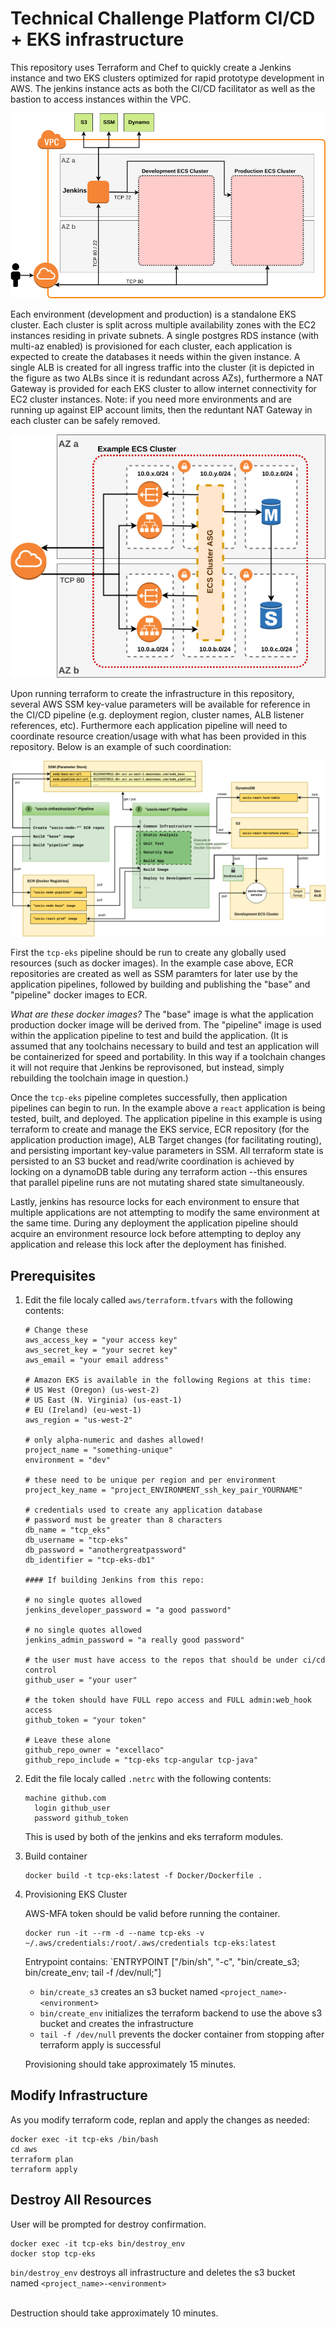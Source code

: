 # Technical Challenge Platform CI/CD + EKS infrastructure

This repository uses Terraform and Chef to quickly create a Jenkins instance and two EKS clusters optimized for rapid prototype development in AWS. The jenkins instance acts as both the CI/CD facilitator as well as the bastion to access instances within the VPC.

![Architecture Overview](./doc/overview.png "Architecture Overview")

Each environment (development and production) is a standalone EKS cluster. Each cluster is split across multiple availability zones with the EC2 instances residing in private subnets. A single postgres RDS instance (with multi-az enabled) is provisioned for each cluster, each application is expected to create the databases it needs within the given instance. A single ALB is created for all ingress traffic into the cluster (it is depicted in the figure as two ALBs since it is redundant across AZs), furthermore a NAT Gateway is provided for each EKS cluster to allow internet connectivity for EC2 cluster instances. Note: if you need more environments and are running up against EIP account limits, then the reduntant NAT Gateway in each cluster can be safely removed.

![EKS Cluster](./doc/eks-cluster.png "EKS Cluster")

Upon running terraform to create the infrastructure in this repository, several AWS SSM key-value parameters will be available for reference in the CI/CD pipeline (e.g. deployment region, cluster names, ALB listener references, etc). Furthermore each application pipeline will need to coordinate resource creation/usage with what has been provided in this repository. Below is an example of such coordination:

![Pipeline Example](./doc/pipeline-flow.png "Pipeline Example")

First the `tcp-eks` pipeline should be run to create any globally used resources (such as docker images). In the example case above, ECR repositories are created as well as SSM paramters for later use by the application pipelines, followed by building and publishing the "base" and "pipeline" docker images to ECR.

*What are these docker images?* The "base" image is what the application production docker image will be derived from. The "pipeline" image is used within the application pipeline to test and build the application. (It is assumed that any toolchains necessary to build and test an application will be containerized for speed and portability. In this way if a toolchain changes it will not require that Jenkins be reprovisoned, but instead, simply rebuilding the toolchain image in question.)

Once the `tcp-eks` pipeline completes successfully, then application pipelines can begin to run. In the example above a `react` application is being tested, built, and deployed. The application pipeline in this example is using terraform to create and manage the EKS service, ECR repository (for the application production image), ALB Target changes (for facilitating routing), and persisting important key-value parameters in SSM. All terraform state is persisted to an S3 bucket and read/write coordination is achieved by locking on a dynamoDB table during any terraform action --this ensures that parallel pipeline runs are not mutating shared state simultaneously.

Lastly, jenkins has resource locks for each environment to ensure that multiple applications are not attempting to modify the same environment at the same time. During any deployment the application pipeline should acquire an environment resource lock before attempting to deploy any application and release this lock after the deployment has finished.


## Prerequisites

1. Edit the file localy called `aws/terraform.tfvars` with the following contents:

    ```
    # Change these
    aws_access_key = "your access key"
    aws_secret_key = "your secret key"
    aws_email = "your email address"

    # Amazon EKS is available in the following Regions at this time:
    # US West (Oregon) (us-west-2)
    # US East (N. Virginia) (us-east-1)
    # EU (Ireland) (eu-west-1)
    aws_region = "us-west-2"

    # only alpha-numeric and dashes allowed!
    project_name = "something-unique"
    environment = "dev"

    # these need to be unique per region and per environment
    project_key_name = "project_ENVIRONMENT_ssh_key_pair_YOURNAME"

    # credentials used to create any application database
    # password must be greater than 8 characters
    db_name = "tcp_eks"
    db_username = "tcp-eks"
    db_password = "anothergreatpassword"
    db_identifier = "tcp-eks-db1"

    #### If building Jenkins from this repo:

    # no single quotes allowed
    jenkins_developer_password = "a good password"

    # no single quotes allowed
    jenkins_admin_password = "a really good password"

    # the user must have access to the repos that should be under ci/cd control
    github_user = "your user"

    # the token should have FULL repo access and FULL admin:web_hook access
    github_token = "your token"

    # Leave these alone
    github_repo_owner = "excellaco"
    github_repo_include = "tcp-eks tcp-angular tcp-java"
    ```

1. Edit the file localy called `.netrc` with the following contents:

    ```
    machine github.com
      login github_user
      password github_token
    ```

    This is used by both of the jenkins and eks terraform modules.

1. Build container

    ```
    docker build -t tcp-eks:latest -f Docker/Dockerfile .
    ```

1. Provisioning EKS Cluster

    AWS-MFA token should be valid before running the container.<br>

    ```
    docker run -it --rm -d --name tcp-eks -v ~/.aws/credentials:/root/.aws/credentials tcp-eks:latest
    ```

    Entrypoint contains: `ENTRYPOINT ["/bin/sh", "-c", "bin/create_s3; bin/create_env; tail -f /dev/null;"]

    - `bin/create_s3` creates an s3 bucket named `<project_name>-<environment>`<br>
    - `bin/create_env` initializes the terraform backend to use the above s3 bucket and creates the infrastructure<br>
    - `tail -f /dev/null` prevents the docker container from stopping after terraform apply is successful<br>

    Provisioning should take approximately 15 minutes.

## Modify Infrastructure

As you modify terraform code, replan and apply the changes as needed:

```
docker exec -it tcp-eks /bin/bash
cd aws
terraform plan
terraform apply
```

## Destroy All Resources 

User will be prompted for destroy confirmation. 

```
docker exec -it tcp-eks bin/destroy_env
docker stop tcp-eks
```

`bin/destroy_env` destroys all infrastructure and deletes the s3 bucket named `<project_name>-<environment>`<br>
<br>

Destruction should take approximately 10 minutes.